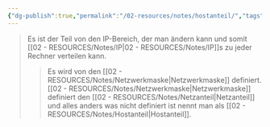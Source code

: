 ```yaml
---
{"dg-publish":true,"permalink":"/02-resources/notes/hostanteil/","tags":["netzwerk/ip/ipv4"],"noteIcon":"","updated":"2025-09-05T10:12:29.803+02:00"}
---
```


>Es ist der Teil von den IP-Bereich, der man ändern kann und somit [[02 - RESOURCES/Notes/IP\|02 - RESOURCES/Notes/IP]]s zu jeder Rechner verteilen kann.
>>Es wird von den [[02 - RESOURCES/Notes/Netzwerkmaske\|Netzwerkmaske]] definiert.
>>[[02 - RESOURCES/Notes/Netzwerkmaske\|Netzwerkmaske]] definiert den [[02 - RESOURCES/Notes/Netzanteil\|Netzanteil]] und alles anders was nicht definiert ist nennt man als [[02 - RESOURCES/Notes/Hostanteil\|Hostanteil]].

<style> .container {font-family: sans-serif; text-align: center;} .button-wrapper button {z-index: 1;height: 40px; width: 100px; margin: 10px;padding: 5px;} .excalidraw .App-menu_top .buttonList { display: flex;} .excalidraw-wrapper { height: 800px; margin: 50px; position: relative;} :root[dir="ltr"] .excalidraw .layer-ui__wrapper .zen-mode-transition.App-menu_bottom--transition-left {transform: none;} </style><script src="https://cdn.jsdelivr.net/npm/react@17/umd/react.production.min.js"></script><script src="https://cdn.jsdelivr.net/npm/react-dom@17/umd/react-dom.production.min.js"></script><script type="text/javascript" src="https://cdn.jsdelivr.net/npm/@excalidraw/excalidraw@0/dist/excalidraw.production.min.js"></script><div id="Hostanteil_2024-07-29_1034.58.excalidraw.md1"></div><script>(function(){const InitialData={"type":"excalidraw","version":2,"source":"https://github.com/zsviczian/obsidian-excalidraw-plugin/releases/tag/2.2.9","elements":[{"type":"text","version":195,"versionNonce":726433478,"index":"a0","isDeleted":false,"id":"dobeCeEP","fillStyle":"solid","strokeWidth":2,"strokeStyle":"solid","roughness":1,"opacity":100,"angle":0,"x":-213.12353768389323,"y":-180.12735496411483,"strokeColor":"#1e1e1e","backgroundColor":"transparent","width":475.41387939453125,"height":86.12839612469412,"seed":667736054,"groupIds":[],"frameId":null,"roundness":null,"boundElements":[{"id":"YsTw82lu4KgB2JhRp2g6G","type":"arrow"},{"id":"F-ind8ZaXLpzh1KwVvlGS","type":"arrow"},{"id":"Bpt_0exat48Fm6CjoZA_5","type":"arrow"},{"id":"TDx6wclYP2An8NOfvdE6J","type":"arrow"}],"updated":1722278429682,"link":null,"locked":false,"fontSize":68.90271689975529,"fontFamily":1,"text":"192.168.1.0/24","rawText":"192.168.1.0/24","textAlign":"left","verticalAlign":"top","containerId":null,"originalText":"192.168.1.0/24","autoResize":true,"lineHeight":1.25},{"type":"text","version":241,"versionNonce":86542122,"index":"a1","isDeleted":false,"id":"zUP7udsp","fillStyle":"solid","strokeWidth":2,"strokeStyle":"solid","roughness":1,"opacity":100,"angle":0,"x":-408.7260578254949,"y":12.87264503588517,"strokeColor":"#1e1e1e","backgroundColor":"transparent","width":205.4796142578125,"height":54.99999999999999,"seed":1536846134,"groupIds":[],"frameId":null,"roundness":null,"boundElements":[{"id":"YsTw82lu4KgB2JhRp2g6G","type":"arrow"}],"updated":1722242103496,"link":null,"locked":false,"fontSize":43.99999999999999,"fontFamily":1,"text":"11000000","rawText":"11000000","textAlign":"left","verticalAlign":"top","containerId":null,"originalText":"11000000","autoResize":true,"lineHeight":1.25},{"type":"text","version":241,"versionNonce":1008485546,"index":"a2","isDeleted":false,"id":"e8dNwj4G","fillStyle":"solid","strokeWidth":2,"strokeStyle":"solid","roughness":1,"opacity":100,"angle":0,"x":-140.64610177080738,"y":14.87264503588517,"strokeColor":"#1e1e1e","backgroundColor":"transparent","width":163.2754364013672,"height":47.999999999999986,"seed":2049167990,"groupIds":[],"frameId":null,"roundness":null,"boundElements":[{"id":"F-ind8ZaXLpzh1KwVvlGS","type":"arrow"}],"updated":1722242103496,"link":null,"locked":false,"fontSize":38.39999999999999,"fontFamily":1,"text":"10101000","rawText":"10101000","textAlign":"left","verticalAlign":"top","containerId":null,"originalText":"10101000","autoResize":true,"lineHeight":1.25},{"type":"text","version":272,"versionNonce":73310762,"index":"a3","isDeleted":false,"id":"SQfwcqgE","fillStyle":"solid","strokeWidth":2,"strokeStyle":"solid","roughness":1,"opacity":100,"angle":0,"x":93.35389822919262,"y":14.87264503588517,"strokeColor":"#1e1e1e","backgroundColor":"transparent","width":166.83763122558594,"height":40.999999999999986,"seed":1848513462,"groupIds":[],"frameId":null,"roundness":null,"boundElements":[{"id":"Bpt_0exat48Fm6CjoZA_5","type":"arrow"}],"updated":1722242103496,"link":null,"locked":false,"fontSize":32.79999999999999,"fontFamily":1,"text":"00000001","rawText":"00000001","textAlign":"left","verticalAlign":"top","containerId":null,"originalText":"00000001","autoResize":true,"lineHeight":1.25},{"type":"text","version":245,"versionNonce":315072426,"index":"a4","isDeleted":false,"id":"6P28EbAn","fillStyle":"solid","strokeWidth":2,"strokeStyle":"solid","roughness":1,"opacity":100,"angle":0,"x":345.3538982291926,"y":11.87264503588517,"strokeColor":"#1e1e1e","backgroundColor":"transparent","width":171.65625,"height":39,"seed":31337718,"groupIds":[],"frameId":null,"roundness":null,"boundElements":[{"id":"TDx6wclYP2An8NOfvdE6J","type":"arrow"}],"updated":1722242103496,"link":null,"locked":false,"fontSize":31.2,"fontFamily":1,"text":"00000000","rawText":"00000000","textAlign":"left","verticalAlign":"top","containerId":null,"originalText":"00000000","autoResize":true,"lineHeight":1.25},{"type":"arrow","version":693,"versionNonce":980714950,"index":"a5","isDeleted":false,"id":"YsTw82lu4KgB2JhRp2g6G","fillStyle":"solid","strokeWidth":2,"strokeStyle":"solid","roughness":1,"opacity":100,"angle":0,"x":-172.807736410228,"y":-92.99895883942071,"strokeColor":"#1e1e1e","backgroundColor":"transparent","width":100.86788616978257,"height":89.16593692756402,"seed":1924734518,"groupIds":[],"frameId":null,"roundness":{"type":2},"boundElements":[],"updated":1722283700235,"link":null,"locked":false,"startBinding":{"elementId":"dobeCeEP","focus":0.4521537545793814,"gap":1},"endBinding":null,"lastCommittedPoint":null,"startArrowhead":null,"endArrowhead":"arrow","points":[[0,0],[-57.83836536057943,40.87160387530588],[-100.86788616978257,89.16593692756402]]},{"type":"arrow","version":319,"versionNonce":1319886086,"index":"a6","isDeleted":false,"id":"F-ind8ZaXLpzh1KwVvlGS","fillStyle":"solid","strokeWidth":2,"strokeStyle":"solid","roughness":1,"opacity":100,"angle":0,"x":-33.9959003516071,"y":-92.9989588394207,"strokeColor":"#1e1e1e","backgroundColor":"transparent","width":18.14030434090065,"height":82.84269278808733,"seed":94627702,"groupIds":[],"frameId":null,"roundness":{"type":2},"boundElements":[],"updated":1722283700236,"link":null,"locked":false,"startBinding":{"elementId":"dobeCeEP","focus":0.1979892553615527,"gap":1.0000000000000142},"endBinding":null,"lastCommittedPoint":null,"startArrowhead":null,"endArrowhead":"arrow","points":[[0,0],[-18.14030434090065,82.84269278808733]]},{"type":"arrow","version":412,"versionNonce":1752583238,"index":"a7","isDeleted":false,"id":"Bpt_0exat48Fm6CjoZA_5","fillStyle":"solid","strokeWidth":2,"strokeStyle":"solid","roughness":1,"opacity":100,"angle":0,"x":71.1210053200768,"y":-92.99895883942071,"strokeColor":"#1e1e1e","backgroundColor":"transparent","width":97.55556746332319,"height":93.14561156059447,"seed":451119286,"groupIds":[],"frameId":null,"roundness":{"type":2},"boundElements":[],"updated":1722283700236,"link":null,"locked":false,"startBinding":{"elementId":"dobeCeEP","focus":0.109540303444093,"gap":1},"endBinding":null,"lastCommittedPoint":null,"startArrowhead":null,"endArrowhead":"arrow","points":[[0,0],[77.23289290911585,41.87160387530588],[97.55556746332319,93.14561156059447]]},{"type":"arrow","version":452,"versionNonce":546861766,"index":"a8","isDeleted":false,"id":"TDx6wclYP2An8NOfvdE6J","fillStyle":"solid","strokeWidth":2,"strokeStyle":"solid","roughness":1,"opacity":100,"angle":0,"x":112.43082130611572,"y":-103.8965857333456,"strokeColor":"#1e1e1e","backgroundColor":"transparent","width":302.5831377455653,"height":104.76923076923077,"seed":1109197302,"groupIds":[],"frameId":null,"roundness":{"type":2},"boundElements":[{"type":"text","id":"GUnC3y0w"}],"updated":1722283700236,"link":null,"locked":false,"startBinding":{"elementId":"dobeCeEP","focus":0.2759934876957211,"gap":1},"endBinding":{"elementId":"n--Hqm6HMp1kFeKvZ8sYS","focus":0.09428684251863942,"gap":4.5412827781860265},"lastCommittedPoint":null,"startArrowhead":null,"endArrowhead":"arrow","points":[[0,0],[257.9230769230769,35.769230769230774],[302.5831377455653,104.76923076923077]]},{"type":"text","version":6,"versionNonce":533085510,"index":"a9","isDeleted":false,"id":"GUnC3y0w","fillStyle":"solid","strokeWidth":1,"strokeStyle":"solid","roughness":1,"opacity":100,"angle":0,"x":276.6038982291926,"y":-80.12735496411483,"strokeColor":"#1e1e1e","backgroundColor":"transparent","width":187.5,"height":24,"seed":2088421830,"groupIds":[],"frameId":null,"roundness":null,"boundElements":[],"updated":1722278479391,"link":null,"locked":false,"fontSize":20,"fontFamily":3,"text":"Hostanteil Binär","rawText":"Hostanteil Binär","textAlign":"center","verticalAlign":"middle","containerId":"TDx6wclYP2An8NOfvdE6J","originalText":"Hostanteil Binär","autoResize":true,"lineHeight":1.2},{"type":"text","version":338,"versionNonce":882427270,"index":"aA","isDeleted":false,"id":"iocORQtJ","fillStyle":"solid","strokeWidth":2,"strokeStyle":"solid","roughness":1,"opacity":100,"angle":0,"x":63.614094173599085,"y":-314.5424836950331,"strokeColor":"#1e1e1e","backgroundColor":"transparent","width":98.81988525390625,"height":25,"seed":1777433718,"groupIds":[],"frameId":null,"roundness":null,"boundElements":[],"updated":1722278419800,"link":null,"locked":false,"fontSize":20,"fontFamily":1,"text":"Hostanteil","rawText":"Hostanteil","textAlign":"left","verticalAlign":"top","containerId":null,"originalText":"Hostanteil","autoResize":true,"lineHeight":1.25},{"type":"text","version":381,"versionNonce":1758320042,"index":"aB","isDeleted":false,"id":"DmcmHBWR","fillStyle":"solid","strokeWidth":2,"strokeStyle":"solid","roughness":1,"opacity":100,"angle":0,"x":-398.54395622444633,"y":111.68843450956933,"strokeColor":"#1e1e1e","backgroundColor":"transparent","width":175.61961364746094,"height":38.74995147145622,"seed":716602806,"groupIds":[],"frameId":null,"roundness":null,"boundElements":[],"updated":1722242103496,"link":null,"locked":false,"fontSize":30.999961177164977,"fontFamily":1,"text":"1 1 1 1 1 1 1 1","rawText":"1 1 1 1 1 1 1 1","textAlign":"left","verticalAlign":"top","containerId":null,"originalText":"1 1 1 1 1 1 1 1","autoResize":true,"lineHeight":1.25},{"type":"text","version":278,"versionNonce":1419350122,"index":"aC","isDeleted":false,"id":"9MW717NW","fillStyle":"solid","strokeWidth":2,"strokeStyle":"solid","roughness":1,"opacity":100,"angle":0,"x":355.175743032852,"y":98.63580293062205,"strokeColor":"#1e1e1e","backgroundColor":"transparent","width":171.65625,"height":39,"seed":633951990,"groupIds":[],"frameId":null,"roundness":null,"boundElements":[],"updated":1722242103496,"link":null,"locked":false,"fontSize":31.2,"fontFamily":1,"text":"00000000","rawText":"00000000","textAlign":"left","verticalAlign":"top","containerId":null,"originalText":"00000000","autoResize":true,"lineHeight":1.25},{"type":"text","version":409,"versionNonce":748679978,"index":"aD","isDeleted":false,"id":"kL88HW64","fillStyle":"solid","strokeWidth":2,"strokeStyle":"solid","roughness":1,"opacity":100,"angle":0,"x":-152.07892776278925,"y":110.33977456331479,"strokeColor":"#1e1e1e","backgroundColor":"transparent","width":175.61961364746094,"height":38.74995147145622,"seed":61802550,"groupIds":[],"frameId":null,"roundness":null,"boundElements":[],"updated":1722242103496,"link":null,"locked":false,"fontSize":30.999961177164977,"fontFamily":1,"text":"1 1 1 1 1 1 1 1","rawText":"1 1 1 1 1 1 1 1","textAlign":"left","verticalAlign":"top","containerId":null,"originalText":"1 1 1 1 1 1 1 1","autoResize":true,"lineHeight":1.25},{"type":"text","version":415,"versionNonce":1665924586,"index":"aE","isDeleted":false,"id":"ztwqow9S","fillStyle":"solid","strokeWidth":2,"strokeStyle":"solid","roughness":1,"opacity":100,"angle":0,"x":84.76317750036867,"y":105.07661666857825,"strokeColor":"#1e1e1e","backgroundColor":"transparent","width":175.61961364746094,"height":38.74995147145622,"seed":340562294,"groupIds":[],"frameId":null,"roundness":null,"boundElements":[],"updated":1722242103496,"link":null,"locked":false,"fontSize":30.999961177164977,"fontFamily":1,"text":"1 1 1 1 1 1 1 1","rawText":"1 1 1 1 1 1 1 1","textAlign":"left","verticalAlign":"top","containerId":null,"originalText":"1 1 1 1 1 1 1 1","autoResize":true,"lineHeight":1.25},{"type":"line","version":1491,"versionNonce":1705554090,"index":"aF","isDeleted":false,"id":"T5dTnMX1TrEbLTcsx6RrE","fillStyle":"solid","strokeWidth":2,"strokeStyle":"solid","roughness":1,"opacity":100,"angle":0,"x":272.6170561239293,"y":-146.07472338516743,"strokeColor":"#1e1e1e","backgroundColor":"transparent","width":272.63157894736855,"height":244.21052631578937,"seed":1659302582,"groupIds":[],"frameId":null,"roundness":{"type":2},"boundElements":[],"updated":1722242103496,"link":null,"locked":false,"startBinding":null,"endBinding":null,"lastCommittedPoint":null,"startArrowhead":null,"endArrowhead":null,"points":[[0,0],[272.63157894736855,27.36842105263156],[249.47368421052647,244.21052631578937]]},{"type":"ellipse","version":319,"versionNonce":1197542250,"index":"aG","isDeleted":false,"id":"JKUiA2c4LJvKmLhbkYdwM","fillStyle":"solid","strokeWidth":1,"strokeStyle":"solid","roughness":1,"opacity":100,"angle":0,"x":-432.6461017708074,"y":59.18843450956933,"strokeColor":"#1e1e1e","backgroundColor":"transparent","width":978.9473684210527,"height":118.9473684210526,"seed":1243818998,"groupIds":[],"frameId":null,"roundness":{"type":2},"boundElements":[],"updated":1722242103497,"link":null,"locked":false},{"type":"freedraw","version":256,"versionNonce":328892714,"index":"aH","isDeleted":false,"id":"e27hN3LA5g4QkdfVy9URY","fillStyle":"solid","strokeWidth":1,"strokeStyle":"solid","roughness":1,"opacity":100,"angle":0,"x":-423.4558183699979,"y":167.12365718163414,"strokeColor":"#1e1e1e","backgroundColor":"transparent","width":709.4736842105264,"height":91.57894736842104,"seed":134626614,"groupIds":[],"frameId":null,"roundness":null,"boundElements":[],"updated":1722242466602,"link":null,"locked":false,"points":[[0,0],[1.0526315789472847,0],[2.105263157894683,3.157894736842195],[5.263157894736764,6.315789473684276],[5.263157894736764,8.42105263157896],[8.42105263157896,11.57894736842104],[11.57894736842104,14.736842105263236],[14.736842105263122,16.84210526315792],[17.894736842105203,18.947368421052715],[23.15789473684208,22.105263157894797],[30.526315789473642,26.315789473684276],[37.8947368421052,29.473684210526358],[47.36842105263156,32.63157894736844],[55.78947368421052,34.736842105263236],[66.31578947368416,37.89473684210532],[74.73684210526312,38.947368421052715],[82.10526315789468,41.0526315789474],[96.84210526315792,43.157894736842195],[106.31578947368416,44.21052631578948],[115.78947368421052,45.26315789473688],[120,46.315789473684276],[131.57894736842104,48.42105263157896],[141.0526315789474,49.47368421052636],[149.47368421052624,49.47368421052636],[157.8947368421052,49.47368421052636],[165.26315789473688,49.47368421052636],[177.8947368421052,49.47368421052636],[186.31578947368416,49.47368421052636],[194.73684210526312,49.47368421052636],[203.15789473684208,49.47368421052636],[214.73684210526312,49.47368421052636],[218.9473684210526,49.47368421052636],[226.31578947368416,49.47368421052636],[233.68421052631572,49.47368421052636],[240,49.47368421052636],[251.57894736842104,49.47368421052636],[258.9473684210526,49.47368421052636],[266.31578947368416,49.47368421052636],[275.7894736842105,49.47368421052636],[288.42105263157896,50.526315789473756],[302.1052631578947,51.57894736842104],[311.57894736842104,52.63157894736844],[316.8421052631579,53.68421052631584],[323.1578947368421,54.736842105263236],[331.57894736842104,55.78947368421052],[335.7894736842105,56.84210526315792],[340,56.84210526315792],[344.2105263157895,58.947368421052715],[353.6842105263157,61.0526315789474],[358.9473684210526,63.157894736842195],[366.31578947368416,65.26315789473688],[372.63157894736844,66.31578947368428],[378.9473684210526,68.42105263157896],[384.2105263157895,70.52631578947376],[388.42105263157896,72.63157894736844],[392.63157894736844,73.68421052631584],[394.7368421052631,74.73684210526324],[396.8421052631579,75.78947368421052],[397.8947368421052,76.84210526315792],[398.9473684210526,78.94736842105272],[401.0526315789474,80],[403.1578947368421,82.1052631578948],[405.2631578947369,86.31578947368428],[405.2631578947369,87.36842105263156],[406.31578947368416,88.42105263157896],[406.31578947368416,89.47368421052636],[407.36842105263156,90.52631578947376],[407.36842105263156,91.57894736842104],[408.42105263157896,90.52631578947376],[409.47368421052636,87.36842105263156],[410.52631578947364,86.31578947368428],[413.68421052631584,82.1052631578948],[416.8421052631579,78.94736842105272],[421.0526315789474,75.78947368421052],[426.31578947368416,71.57894736842104],[429.47368421052636,70.52631578947376],[434.7368421052631,68.42105263157896],[440,66.31578947368428],[448.42105263157896,64.21052631578948],[454.7368421052631,62.1052631578948],[461.0526315789474,62.1052631578948],[463.1578947368421,61.0526315789474],[468.42105263157896,60],[476.8421052631578,60],[483.1578947368422,60],[490.52631578947364,60],[496.8421052631578,60],[507.36842105263156,60],[512.6315789473684,60],[517.8947368421053,60],[524.2105263157895,60],[528.4210526315788,60],[531.5789473684212,60],[535.7894736842105,60],[541.0526315789474,60],[548.4210526315788,60],[553.6842105263157,60],[558.9473684210526,60],[565.2631578947368,60],[573.6842105263157,60],[581.0526315789474,60],[595.7894736842105,61.0526315789474],[603.1578947368422,61.0526315789474],[607.3684210526316,61.0526315789474],[616.8421052631578,61.0526315789474],[624.2105263157895,61.0526315789474],[631.5789473684212,61.0526315789474],[638.9473684210526,61.0526315789474],[645.2631578947368,61.0526315789474],[652.6315789473684,61.0526315789474],[668.4210526315788,58.947368421052715],[676.8421052631578,55.78947368421052],[685.2631578947368,53.68421052631584],[695.7894736842105,48.42105263157896],[698.9473684210526,47.36842105263156],[703.1578947368422,45.26315789473688],[706.3157894736843,43.157894736842195],[707.3684210526316,41.0526315789474],[707.3684210526316,38.947368421052715],[709.4736842105264,36.84210526315792],[709.4736842105264,34.736842105263236],[709.4736842105264,33.68421052631584],[709.4736842105264,32.63157894736844],[709.4736842105264,31.57894736842104],[709.4736842105264,29.473684210526358],[709.4736842105264,28.42105263157896],[709.4736842105264,27.36842105263156],[709.4736842105264,26.315789473684276],[709.4736842105264,25.263157894736878],[709.4736842105264,24.21052631578948],[709.4736842105264,22.105263157894797],[709.4736842105264,21.0526315789474],[708.4210526315788,21.0526315789474],[708.4210526315788,21.0526315789474]],"lastCommittedPoint":null,"simulatePressure":true,"pressures":[]},{"type":"text","version":119,"versionNonce":1553841002,"index":"aI","isDeleted":false,"id":"0fsAPC2Y","fillStyle":"solid","strokeWidth":1,"strokeStyle":"solid","roughness":1,"opacity":100,"angle":0,"x":-54.75136492870206,"y":294.89693653386075,"strokeColor":"#1e1e1e","backgroundColor":"transparent","width":68.11993408203125,"height":25,"seed":1375020662,"groupIds":[],"frameId":null,"roundness":null,"boundElements":[],"updated":1722242468270,"link":null,"locked":false,"fontSize":20,"fontFamily":1,"text":"24Bits","rawText":"24Bits","textAlign":"left","verticalAlign":"top","containerId":null,"originalText":"24Bits","autoResize":true,"lineHeight":1.25},{"type":"freedraw","version":449,"versionNonce":1902958790,"index":"aR","isDeleted":false,"id":"UH3MLhZmVwXuoD9OO-3Ph","fillStyle":"solid","strokeWidth":1,"strokeStyle":"solid","roughness":1,"opacity":100,"angle":0,"x":78.15756244486244,"y":-167.76548191391947,"strokeColor":"#1e1e1e","backgroundColor":"transparent","width":76.92307692307696,"height":107.69230769230768,"seed":1753419562,"groupIds":[],"frameId":null,"roundness":null,"boundElements":[],"updated":1722278434356,"link":null,"locked":false,"points":[[-4.559585492227963,0],[-4.758868074930222,-0.7692307692307736],[-5.157433240334767,-2.307692307692321],[-5.755280988441587,-7.692307692307679],[-6.153846153846132,-10.769230769230774],[-6.153846153846132,-12.30769230769232],[-6.153846153846132,-16.153846153846132],[-6.153846153846132,-18.461538461538453],[-6.153846153846132,-22.30769230769232],[-6.153846153846132,-23.846153846153868],[-6.153846153846132,-25.384615384615415],[-6.153846153846132,-26.923076923076906],[-5.95456357114386,-29.230769230769226],[-5.755280988441587,-30],[-5.555998405739314,-30.769230769230774],[-5.555998405739314,-31.538461538461547],[-5.356715823037041,-32.30769230769232],[-5.157433240334767,-33.076923076923094],[-4.958150657632494,-33.076923076923094],[-4.758868074930222,-33.076923076923094],[-4.758868074930222,-33.84615384615387],[-4.559585492227963,-34.61538461538464],[-4.161020326823417,-35.384615384615415],[-3.762455161418871,-36.15384615384613],[-3.1646074133120514,-36.923076923076906],[-2.965324830609778,-36.923076923076906],[-2.7660422479075057,-37.69230769230768],[-2.168194499800686,-37.69230769230768],[-1.570346751693882,-38.46153846153845],[-0.5739338381825169,-39.230769230769226],[1.2196094061379261,-39.230769230769226],[1.8174571542447455,-39.230769230769226],[2.415304902351565,-39.230769230769226],[2.8138700677561106,-39.230769230769226],[3.4117178158629153,-39.230769230769226],[4.009565563969734,-39.230769230769226],[4.806695894778827,-39.230769230769226],[5.803108808290177,-39.230769230769226],[6.998804304503814,-39.230769230769226],[8.991630131526533,-39.230769230769226],[9.988043045037896,-39.230769230769226],[10.98445595854925,-39.230769230769226],[11.582303706656065,-39.230769230769226],[12.578716620167429,-39.230769230769226],[13.176564368274251,-39.230769230769226],[13.575129533678782,-39.230769230769226],[14.372259864487871,-39.230769230769226],[15.169390195296966,-39.230769230769226],[16.564368274212864,-39.230769230769226],[17.36149860502194,-39.230769230769226],[17.959346353128776,-39.230769230769226],[18.756476683937866,-39.230769230769226],[19.155041849342414,-39.230769230769226],[19.752889597449215,-39.230769230769226],[20.55001992825831,-39.230769230769226],[21.147867676365113,-39.230769230769226],[21.546432841769658,-39.230769230769226],[22.7421283379833,-40],[23.339976086090104,-40],[24.137106416899194,-41.53846153846155],[24.934236747708283,-42.30769230769232],[26.12993224392192,-43.84615384615387],[27.32562774013556,-46.15384615384613],[28.122758070944624,-48.46153846153845],[28.720605819051457,-50],[28.919888401753717,-50.769230769230774],[29.31845356715826,-52.30769230769232],[29.71701873256281,-52.30769230769232],[30.314866480669615,-54.61538461538464],[31.111996811478704,-56.923076923076906],[31.70984455958554,-60.769230769230774],[32.10840972499008,-63.076923076923094],[32.50697489039463,-64.61538461538464],[32.70625747309689,-66.9230769230769],[33.10482263850144,-68.46153846153845],[33.50338780390599,-71.53846153846155],[34.10123555201278,-73.84615384615387],[34.49980071741733,-76.15384615384613],[34.89836588282188,-78.46153846153845],[35.097648465524166,-80.76923076923077],[35.097648465524166,-82.30769230769232],[35.496213630928686,-83.84615384615387],[35.496213630928686,-86.15384615384613],[35.69549621363097,-87.69230769230768],[35.894778796333235,-91.53846153846155],[36.094061379035516,-93.0769230769231],[36.094061379035516,-94.61538461538458],[36.293343961737776,-96.92307692307696],[36.293343961737776,-100],[36.293343961737776,-101.53846153846155],[36.492626544440064,-103.84615384615387],[36.691909127142324,-105.38461538461542],[36.691909127142324,-106.15384615384613],[36.691909127142324,-106.92307692307696],[36.691909127142324,-107.69230769230768],[36.492626544440064,-106.92307692307696],[36.492626544440064,-104.61538461538458],[36.492626544440064,-103.0769230769231],[36.492626544440064,-100],[36.492626544440064,-98.46153846153845],[36.492626544440064,-97.69230769230768],[36.492626544440064,-96.92307692307696],[36.293343961737776,-96.15384615384613],[36.293343961737776,-93.84615384615387],[36.293343961737776,-90.76923076923077],[36.293343961737776,-90],[36.293343961737776,-89.23076923076923],[36.293343961737776,-87.69230769230768],[36.293343961737776,-85.38461538461542],[36.293343961737776,-84.61538461538458],[36.293343961737776,-83.0769230769231],[36.293343961737776,-80.76923076923077],[36.293343961737776,-77.69230769230768],[36.293343961737776,-75.38461538461542],[36.492626544440064,-73.84615384615387],[36.89119170984461,-71.53846153846155],[37.28975687524917,-70],[37.6883220406537,-68.46153846153845],[38.48545237146277,-65.38461538461542],[39.0833001195696,-63.84615384615387],[39.68114786767641,-63.076923076923094],[40.87684336389005,-60.769230769230774],[41.673973694699136,-59.230769230769226],[42.27182144280594,-58.46153846153845],[43.068951773615034,-57.69230769230768],[44.06536468712638,-56.923076923076906],[45.65962534874457,-55.384615384615415],[46.65603826225592,-55.384615384615415],[47.6524511757673,-55.384615384615415],[48.648864089278646,-55.384615384615415],[50.64168991630135,-55.384615384615415],[51.83738541251499,-55.384615384615415],[52.833798326026375,-55.384615384615415],[53.63092865683544,-55.384615384615415],[54.029493822239985,-55.384615384615415],[54.62734157034681,-55.384615384615415],[55.4244719011559,-55.384615384615415],[55.82303706656042,-55.384615384615415],[56.22160223196496,-55.384615384615415],[56.81944998007181,-55.384615384615415],[57.61658031088089,-55.384615384615415],[58.01514547628544,-55.384615384615415],[58.8122758070945,-55.384615384615415],[59.6094061379036,-55.384615384615415],[60.00797130330814,-55.384615384615415],[60.40653646871269,-55.384615384615415],[60.805101634117236,-55.384615384615415],[61.00438421681949,-55.384615384615415],[61.40294938222404,-55.384615384615415],[61.60223196492632,-55.384615384615415],[61.801514547628585,-55.384615384615415],[62.00079713033087,-55.384615384615415],[62.399362295735415,-55.384615384615415],[62.99721004384223,-54.61538461538464],[63.39577520924678,-53.84615384615387],[63.59505779194903,-53.84615384615387],[64.19290554005586,-53.076923076923094],[64.79075328816268,-52.30769230769232],[65.18931845356721,-52.30769230769232],[65.3886010362695,-52.30769230769232],[65.58788361897176,-51.53846153846155],[65.98644878437631,-51.53846153846155],[66.38501394978086,-51.53846153846155],[66.58429653248311,-50.769230769230774],[66.78357911518539,-50],[67.18214428058994,-49.230769230769226],[67.58070944599449,-49.230769230769226],[67.58070944599449,-48.46153846153845],[67.77999202869675,-47.69230769230768],[68.17855719410129,-47.69230769230768],[68.37783977680358,-46.923076923076906],[68.57712235950584,-46.15384615384613],[68.77640494220809,-45.384615384615415],[68.97568752491038,-44.61538461538464],[69.57353527301719,-42.30769230769232],[69.97210043842173,-40.769230769230774],[70.17138302112403,-40],[70.17138302112403,-39.230769230769226],[70.37066560382628,-38.46153846153845],[70.56994818652856,-37.69230769230768],[70.56994818652856,-36.923076923076906],[70.56994818652856,-36.15384615384613],[70.56994818652856,-34.61538461538464],[70.56994818652856,-33.076923076923094],[70.76923076923083,-31.538461538461547],[70.76923076923083,-30],[70.76923076923083,-29.230769230769226],[70.76923076923083,-26.923076923076906],[70.76923076923083,-26.153846153846132],[70.76923076923083,-25.384615384615415],[70.76923076923083,-24.61538461538464],[70.76923076923083,-23.846153846153868],[70.76923076923083,-23.076923076923094],[70.76923076923083,-21.538461538461547],[70.76923076923083,-20],[70.76923076923083,-18.461538461538453],[70.76923076923083,-16.153846153846132],[70.76923076923083,-15.384615384615415],[70.76923076923083,-14.615384615384642],[70.76923076923083,-13.846153846153868],[70.76923076923083,-13.076923076923094],[70.76923076923083,-12.30769230769232],[70.76923076923083,-11.538461538461547],[70.76923076923083,-10.769230769230774],[70.76923076923083,-10],[70.76923076923083,-9.230769230769226],[70.76923076923083,-8.461538461538453],[70.76923076923083,-8.461538461538453\|-4.559585492227963,0],[-4.758868074930222,-0.7692307692307736],[-5.157433240334767,-2.307692307692321],[-5.755280988441587,-7.692307692307679],[-6.153846153846132,-10.769230769230774],[-6.153846153846132,-12.30769230769232],[-6.153846153846132,-16.153846153846132],[-6.153846153846132,-18.461538461538453],[-6.153846153846132,-22.30769230769232],[-6.153846153846132,-23.846153846153868],[-6.153846153846132,-25.384615384615415],[-6.153846153846132,-26.923076923076906],[-5.95456357114386,-29.230769230769226],[-5.755280988441587,-30],[-5.555998405739314,-30.769230769230774],[-5.555998405739314,-31.538461538461547],[-5.356715823037041,-32.30769230769232],[-5.157433240334767,-33.076923076923094],[-4.958150657632494,-33.076923076923094],[-4.758868074930222,-33.076923076923094],[-4.758868074930222,-33.84615384615387],[-4.559585492227963,-34.61538461538464],[-4.161020326823417,-35.384615384615415],[-3.762455161418871,-36.15384615384613],[-3.1646074133120514,-36.923076923076906],[-2.965324830609778,-36.923076923076906],[-2.7660422479075057,-37.69230769230768],[-2.168194499800686,-37.69230769230768],[-1.570346751693882,-38.46153846153845],[-0.5739338381825169,-39.230769230769226],[1.2196094061379261,-39.230769230769226],[1.8174571542447455,-39.230769230769226],[2.415304902351565,-39.230769230769226],[2.8138700677561106,-39.230769230769226],[3.4117178158629153,-39.230769230769226],[4.009565563969734,-39.230769230769226],[4.806695894778827,-39.230769230769226],[5.803108808290177,-39.230769230769226],[6.998804304503814,-39.230769230769226],[8.991630131526533,-39.230769230769226],[9.988043045037896,-39.230769230769226],[10.98445595854925,-39.230769230769226],[11.582303706656065,-39.230769230769226],[12.578716620167429,-39.230769230769226],[13.176564368274251,-39.230769230769226],[13.575129533678782,-39.230769230769226],[14.372259864487871,-39.230769230769226],[15.169390195296966,-39.230769230769226],[16.564368274212864,-39.230769230769226],[17.36149860502194,-39.230769230769226],[17.959346353128776,-39.230769230769226],[18.756476683937866,-39.230769230769226],[19.155041849342414,-39.230769230769226],[19.752889597449215,-39.230769230769226],[20.55001992825831,-39.230769230769226],[21.147867676365113,-39.230769230769226],[21.546432841769658,-39.230769230769226],[22.7421283379833,-40],[23.339976086090104,-40],[24.137106416899194,-41.53846153846155],[24.934236747708283,-42.30769230769232],[26.12993224392192,-43.84615384615387],[27.32562774013556,-46.15384615384613],[28.122758070944624,-48.46153846153845],[28.720605819051457,-50],[28.919888401753717,-50.769230769230774],[29.31845356715826,-52.30769230769232],[29.71701873256281,-52.30769230769232],[30.314866480669615,-54.61538461538464],[31.111996811478704,-56.923076923076906],[31.70984455958554,-60.769230769230774],[32.10840972499008,-63.076923076923094],[32.50697489039463,-64.61538461538464],[32.70625747309689,-66.9230769230769],[33.10482263850144,-68.46153846153845],[33.50338780390599,-71.53846153846155],[34.10123555201278,-73.84615384615387],[34.49980071741733,-76.15384615384613],[34.89836588282188,-78.46153846153845],[35.097648465524166,-80.76923076923077],[35.097648465524166,-82.30769230769232],[35.496213630928686,-83.84615384615387],[35.496213630928686,-86.15384615384613],[35.69549621363097,-87.69230769230768],[35.894778796333235,-91.53846153846155],[36.094061379035516,-93.0769230769231],[36.094061379035516,-94.61538461538458],[36.293343961737776,-96.92307692307696],[36.293343961737776,-100],[36.293343961737776,-101.53846153846155],[36.492626544440064,-103.84615384615387],[36.691909127142324,-105.38461538461542],[36.691909127142324,-106.15384615384613],[36.691909127142324,-106.92307692307696],[36.691909127142324,-107.69230769230768],[36.492626544440064,-106.92307692307696],[36.492626544440064,-104.61538461538458],[36.492626544440064,-103.0769230769231],[36.492626544440064,-100],[36.492626544440064,-98.46153846153845],[36.492626544440064,-97.69230769230768],[36.492626544440064,-96.92307692307696],[36.293343961737776,-96.15384615384613],[36.293343961737776,-93.84615384615387],[36.293343961737776,-90.76923076923077],[36.293343961737776,-90],[36.293343961737776,-89.23076923076923],[36.293343961737776,-87.69230769230768],[36.293343961737776,-85.38461538461542],[36.293343961737776,-84.61538461538458],[36.293343961737776,-83.0769230769231],[36.293343961737776,-80.76923076923077],[36.293343961737776,-77.69230769230768],[36.293343961737776,-75.38461538461542],[36.492626544440064,-73.84615384615387],[36.89119170984461,-71.53846153846155],[37.28975687524917,-70],[37.6883220406537,-68.46153846153845],[38.48545237146277,-65.38461538461542],[39.0833001195696,-63.84615384615387],[39.68114786767641,-63.076923076923094],[40.87684336389005,-60.769230769230774],[41.673973694699136,-59.230769230769226],[42.27182144280594,-58.46153846153845],[43.068951773615034,-57.69230769230768],[44.06536468712638,-56.923076923076906],[45.65962534874457,-55.384615384615415],[46.65603826225592,-55.384615384615415],[47.6524511757673,-55.384615384615415],[48.648864089278646,-55.384615384615415],[50.64168991630135,-55.384615384615415],[51.83738541251499,-55.384615384615415],[52.833798326026375,-55.384615384615415],[53.63092865683544,-55.384615384615415],[54.029493822239985,-55.384615384615415],[54.62734157034681,-55.384615384615415],[55.4244719011559,-55.384615384615415],[55.82303706656042,-55.384615384615415],[56.22160223196496,-55.384615384615415],[56.81944998007181,-55.384615384615415],[57.61658031088089,-55.384615384615415],[58.01514547628544,-55.384615384615415],[58.8122758070945,-55.384615384615415],[59.6094061379036,-55.384615384615415],[60.00797130330814,-55.384615384615415],[60.40653646871269,-55.384615384615415],[60.805101634117236,-55.384615384615415],[61.00438421681949,-55.384615384615415],[61.40294938222404,-55.384615384615415],[61.60223196492632,-55.384615384615415],[61.801514547628585,-55.384615384615415],[62.00079713033087,-55.384615384615415],[62.399362295735415,-55.384615384615415],[62.99721004384223,-54.61538461538464],[63.39577520924678,-53.84615384615387],[63.59505779194903,-53.84615384615387],[64.19290554005586,-53.076923076923094],[64.79075328816268,-52.30769230769232],[65.18931845356721,-52.30769230769232],[65.3886010362695,-52.30769230769232],[65.58788361897176,-51.53846153846155],[65.98644878437631,-51.53846153846155],[66.38501394978086,-51.53846153846155],[66.58429653248311,-50.769230769230774],[66.78357911518539,-50],[67.18214428058994,-49.230769230769226],[67.58070944599449,-49.230769230769226],[67.58070944599449,-48.46153846153845],[67.77999202869675,-47.69230769230768],[68.17855719410129,-47.69230769230768],[68.37783977680358,-46.923076923076906],[68.57712235950584,-46.15384615384613],[68.77640494220809,-45.384615384615415],[68.97568752491038,-44.61538461538464],[69.57353527301719,-42.30769230769232],[69.97210043842173,-40.769230769230774],[70.17138302112403,-40],[70.17138302112403,-39.230769230769226],[70.37066560382628,-38.46153846153845],[70.56994818652856,-37.69230769230768],[70.56994818652856,-36.923076923076906],[70.56994818652856,-36.15384615384613],[70.56994818652856,-34.61538461538464],[70.56994818652856,-33.076923076923094],[70.76923076923083,-31.538461538461547],[70.76923076923083,-30],[70.76923076923083,-29.230769230769226],[70.76923076923083,-26.923076923076906],[70.76923076923083,-26.153846153846132],[70.76923076923083,-25.384615384615415],[70.76923076923083,-24.61538461538464],[70.76923076923083,-23.846153846153868],[70.76923076923083,-23.076923076923094],[70.76923076923083,-21.538461538461547],[70.76923076923083,-20],[70.76923076923083,-18.461538461538453],[70.76923076923083,-16.153846153846132],[70.76923076923083,-15.384615384615415],[70.76923076923083,-14.615384615384642],[70.76923076923083,-13.846153846153868],[70.76923076923083,-13.076923076923094],[70.76923076923083,-12.30769230769232],[70.76923076923083,-11.538461538461547],[70.76923076923083,-10.769230769230774],[70.76923076923083,-10],[70.76923076923083,-9.230769230769226],[70.76923076923083,-8.461538461538453],[70.76923076923083,-8.461538461538453]],"lastCommittedPoint":null,"simulatePressure":true,"pressures":[]},{"type":"line","version":59,"versionNonce":1495110902,"index":"aS","isDeleted":false,"id":"TuIZ22g8PJ6ViuMjrBoQq","fillStyle":"solid","strokeWidth":1,"strokeStyle":"solid","roughness":1,"opacity":100,"angle":0,"x":-204.8461005588004,"y":-104.50540865384625,"strokeColor":"#1e1e1e","backgroundColor":"transparent","width":88.46153846153851,"height":0.7692307692307736,"seed":1388287414,"groupIds":[],"frameId":null,"roundness":{"type":2},"boundElements":[],"updated":1722242405348,"link":null,"locked":false,"startBinding":null,"endBinding":null,"lastCommittedPoint":null,"startArrowhead":null,"endArrowhead":null,"points":[[0,0],[88.46153846153851,0.7692307692307736]]},{"type":"line","version":40,"versionNonce":455004970,"index":"aT","isDeleted":false,"id":"7wt4obV8aWmSD3EPeHVYp","fillStyle":"solid","strokeWidth":1,"strokeStyle":"solid","roughness":1,"opacity":100,"angle":0,"x":-76.38456209726189,"y":-102.19771634615392,"strokeColor":"#1e1e1e","backgroundColor":"transparent","width":87.69230769230762,"height":0.7692307692307736,"seed":72057514,"groupIds":[],"frameId":null,"roundness":{"type":2},"boundElements":[],"updated":1722242418786,"link":null,"locked":false,"startBinding":null,"endBinding":null,"lastCommittedPoint":null,"startArrowhead":null,"endArrowhead":null,"points":[[0,0],[87.69230769230762,0.7692307692307736]]},{"type":"line","version":18,"versionNonce":1899259626,"index":"aU","isDeleted":false,"id":"RND_8VF0WtQuxqndNuRVo","fillStyle":"solid","strokeWidth":1,"strokeStyle":"solid","roughness":1,"opacity":100,"angle":0,"x":49.76928405658418,"y":-99.8900240384616,"strokeColor":"#1e1e1e","backgroundColor":"transparent","width":22.307692307692378,"height":0,"seed":167541482,"groupIds":[],"frameId":null,"roundness":{"type":2},"boundElements":[],"updated":1722242427522,"link":null,"locked":false,"startBinding":null,"endBinding":null,"lastCommittedPoint":null,"startArrowhead":null,"endArrowhead":null,"points":[[0,0],[22.307692307692378,0]]},{"type":"line","version":42,"versionNonce":95944874,"index":"aV","isDeleted":false,"id":"N_6MkYrrUyZ05y-v6fmO1","fillStyle":"solid","strokeWidth":1,"strokeStyle":"solid","roughness":1,"opacity":100,"angle":0,"x":93.615437902738,"y":-103.73617788461547,"strokeColor":"#1e1e1e","backgroundColor":"transparent","width":36.92307692307702,"height":0.7692307692307736,"seed":558101162,"groupIds":[],"frameId":null,"roundness":{"type":2},"boundElements":[],"updated":1722242448714,"link":null,"locked":false,"startBinding":null,"endBinding":null,"lastCommittedPoint":null,"startArrowhead":null,"endArrowhead":null,"points":[[0,0],[36.92307692307702,-0.7692307692307736]]},{"type":"ellipse","version":77,"versionNonce":1716733574,"index":"aW","isDeleted":false,"id":"n--Hqm6HMp1kFeKvZ8sYS","fillStyle":"solid","strokeWidth":1,"strokeStyle":"solid","roughness":1,"opacity":100,"angle":0,"x":320.6484049357051,"y":5.333476419413785,"strokeColor":"#1e1e1e","backgroundColor":"transparent","width":205.71428571428567,"height":47.61904761904765,"seed":832638022,"groupIds":[],"frameId":null,"roundness":{"type":2},"boundElements":[{"id":"TDx6wclYP2An8NOfvdE6J","type":"arrow"}],"updated":1722283700028,"link":null,"locked":false}],"appState":{"theme":"dark","viewBackgroundColor":"#ffffff","currentItemStrokeColor":"#1e1e1e","currentItemBackgroundColor":"transparent","currentItemFillStyle":"solid","currentItemStrokeWidth":1,"currentItemStrokeStyle":"solid","currentItemRoughness":1,"currentItemOpacity":100,"currentItemFontFamily":3,"currentItemFontSize":20,"currentItemTextAlign":"left","currentItemStartArrowhead":"arrow","currentItemEndArrowhead":null,"scrollX":464.56672669504013,"scrollY":391.9219583631948,"zoom":{"value":1},"currentItemRoundness":"round","gridSize":null,"gridColor":{"Bold":"#C9C9C9FF","Regular":"#EDEDEDFF"},"currentStrokeOptions":null,"previousGridSize":null,"frameRendering":{"enabled":true,"clip":true,"name":true,"outline":true},"objectsSnapModeEnabled":false},"files":{}};InitialData.scrollToContent=true;App=()=>{const e=React.useRef(null),t=React.useRef(null),[n,i]=React.useState({width:void 0,height:void 0});return React.useEffect(()=>{i({width:t.current.getBoundingClientRect().width,height:t.current.getBoundingClientRect().height});const e=()=>{i({width:t.current.getBoundingClientRect().width,height:t.current.getBoundingClientRect().height})};return window.addEventListener("resize",e),()=>window.removeEventListener("resize",e)},[t]),React.createElement(React.Fragment,null,React.createElement("div",{className:"excalidraw-wrapper",ref:t},React.createElement(ExcalidrawLib.Excalidraw,{ref:e,width:n.width,height:n.height,initialData:InitialData,viewModeEnabled:!0,zenModeEnabled:!0,gridModeEnabled:!1})))},excalidrawWrapper=document.getElementById("Hostanteil_2024-07-29_1034.58.excalidraw.md1");ReactDOM.render(React.createElement(App),excalidrawWrapper);})();</script>